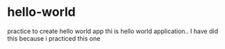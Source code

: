 # hello-world
practice to create hello world app
thi is hello world application.. I have did this because i practiced this one
